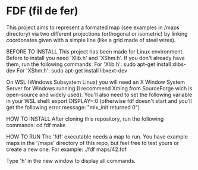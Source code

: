 # FDF (fil de fer)

This project aims to represent a formated map (see examples in /maps directory) via two different projections (orthogonal or isometric) by linking coordonates given with a simple line (like a grid made of steel wires).

BEFORE TO INSTALL
This project has been made for Linux environment.
Before to install you need 'Xlib.h' and 'XShm.h'.
If you don't already have them, run the following commands:
For 'Xlib.h':
sudo apt-get install xlibs-dev
For 'XShm.h':
sudo apt-get install libxext-dev

On WSL (Windows Subsystem Linux) you will need an X Window System Server for Windows running (I recommend Xming from SourceForge wich is open-source and widely used). You'll also need to set the following variable in your WSL shell:
export DISPLAY=:0 (otherwise fdf doesn't start and you'll get the following error message: "mlx_init returned 0")

HOW TO INSTALL
After cloning this repository, run the following commands:
cd fdf
make

HOW TO RUN
The 'fdf' executable needs a map to run. You have example maps in the '/maps' directory of this repo, but feel free to test yours or create a new one.
For example:
./fdf maps/42.fdf

Type 'h' in the new window to display all commands.

